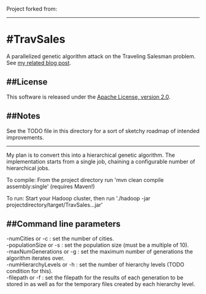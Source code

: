 Project forked from: 

***
#TravSales
=========

A parallelized genetic algorithm attack on the Traveling Salesman problem. See [my related blog post](http://www.kickasslabs.com/2011/10/10/traveling-salesman-attack/ "Traveling Salesman Attack").

##License
-------

This software is released under the [Apache License, version 2.0](http://www.apache.org/licenses/LICENSE-2.0 "Apache License 2.0").

##Notes
-----

See the TODO file in this directory for a sort of sketchy roadmap of intended improvements.
***

My plan is to convert this into a hierarchical genetic algorithm. The implementation starts from a single job, chaining a configurable number of hierarchical jobs.


To compile:
From the project directory run 'mvn clean compile assembly:single' (requires Maven!)

To run:
Start your Hadoop cluster, then run './hadoop -jar projectdirectory/target/TravSales...jar'


##Command line parameters
-----
-numCities or -c : set the number of cities.  
-populationSize or -s : set the population size (must be a multiple of 10).  
-maxNumGenerations or -g : set the maximum number of generations the algorithm iterates over.  
-numHierarchyLevels or -h : set the number of hierarchy levels (TODO condition for this).  
-filepath or -f : set the filepath for the results of each generation to be stored in as well as for the temporary files created by each hierarchy level.  
